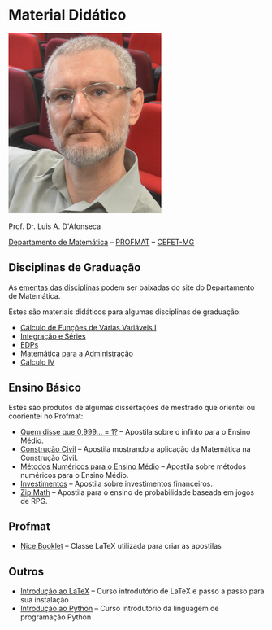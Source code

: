 # Material Didático

![Luis](img/foto.jpg)

Prof. Dr. Luis A. D'Afonseca

[Departamento de Matemática](https://www.dm.cefetmg.br) –
[PROFMAT](https://www.profmat.cefetmg.br) –
[CEFET-MG](https://www.cefetmg.br/home)

## Disciplinas de Graduação

As [ementas das disciplinas](https://www.dm.cefetmg.br/ensino/disciplinas/disciplinas-do-nucleo-de-matematica-grad)
podem ser baixadas do site do Departamento de Matemática.

Estes são materiais didáticos para algumas disciplinas de graduação:

- [Cálculo de Funções de Várias Variáveis I](pages/cfvv1/index.md)
- [Integração e Séries](pages/is/index.md)
- [EDPs](pages/edp/index.md)
- [Matemática para a Administração](pages/administracao/index.md)
- [Cálculo IV](pages/calculo_4/index.md)

## Ensino Básico

Estes são produtos de algumas dissertações de mestrado que orientei ou coorientei no Profmat:

- [Quem disse que 0,999... = 1?](pages/infinito/index.md)               – Apostila sobre o infinto para o Ensino Médio.
- [Construção Civil](pages/civil/index.md)                              – Apostila mostrando a aplicação da Matemática na Construção Civil.
- [Métodos Numéricos para o Ensino Médio](pages/met_num_medio/index.md) – Apostila sobre métodos numéricos para o Ensino Médio.
- [Investimentos](pages/investimentos/index.md)                         – Apostila sobre investimentos financeiros.
- [Zip Math](pages/zip_math/index.md)                                   – Apostila para o ensino de probabilidade baseada em jogos de RPG.

## Profmat

- [Nice Booklet](pages/booklet/index.md) – Classe LaTeX utilizada para criar as apostilas

## Outros

- [Introdução ao LaTeX](pages/latex/latex.md)   – Curso introdutório de LaTeX e passo a passo para sua instalação
- [Introdução ao Python](pages/python/index.md) – Curso introdutório da linguagem de programação Python